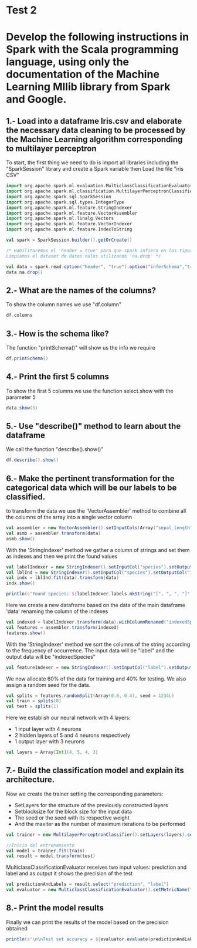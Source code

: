 # Test 2
# Develop the following instructions in Spark with the Scala programming language, using only the documentation of the Machine Learning Mllib library from Spark and Google.

## 1.- Load into a dataframe Iris.csv and elaborate the necessary data cleaning to be processed by the Machine Learning algorithm corresponding to multilayer perceptron  

To start, the first thing we need to do is import all libraries including the "SparkSession" library and create a Spark variable then Load the file "iris CSV"
``` scala
import org.apache.spark.ml.evaluation.MulticlassClassificationEvaluator
import org.apache.spark.ml.classification.MultilayerPerceptronClassifier
import org.apache.spark.sql.SparkSession
import org.apache.spark.sql.types.IntegerType
import org.apache.spark.ml.feature.StringIndexer 
import org.apache.spark.ml.feature.VectorAssembler
import org.apache.spark.ml.linalg.Vectors
import org.apache.spark.ml.feature.VectorIndexer
import org.apache.spark.ml.feature.IndexToString

val spark = SparkSession.builder().getOrCreate()

/* Habilitaremos el 'header = true' para que spark infiera en los tipos de datos.
Limpiamos el dataset de datos nulos utilizando 'na.drop' */

val data = spark.read.option("header", "true").option("inferSchema","true")csv("iris.csv")
data.na.drop()
```

## 2.- What are the names of the columns?
To show the column names we use "df.column"
``` scala
df.columns
```
## 3.- How is the schema like?
The function "printSchema()" will show us the info we require
``` scala
df.printSchema()
```
## 4.- Print the first 5 columns
To show the first 5 columns we use the function select.show with the parameter 5
``` scala
data.show(5)
```
## 5.- Use "describe()" method to learn about the dataframe
We call the function "describe().show()"

``` scala
df.describe().show()
```
## 6.- Make the pertinent transformation for the categorical data which will be our labels to be classified. 
to transform the data we use the 'VectorAssembler' method to combine all the columns of the array into a single vector column
``` scala
val assembler = new VectorAssembler().setInputCols(Array("sepal_length","sepal_width","petal_length","petal_width")).setOutputCol("features")
val asmb = assembler.transform(data)
asmb.show()
```
With the 'StringIndexer' method we gather a column of strings and set them as indexes and then we print the found values
``` scala
val labelIndexer = new StringIndexer().setInputCol("species").setOutputCol("indexedspecies").fit(data)
val lblInd = new StringIndexer().setInputCol("species").setOutputCol("indexedspecies")
val indx = lblInd.fit(data).transform(data)
indx.show()

println(s"Found species: ${labelIndexer.labels.mkString("[", ", ", "]")}")
```
Here we create a new dataframe based on the data of the main dataframe 'data' renaming the column of the indexes
``` scala
val indexed = labelIndexer.transform(data).withColumnRenamed("indexedSpecies", "label")
val features = assembler.transform(indexed)
features.show()
```
With the 'StringIndexer' method we sort the columns of the string according to the frequency of occurrence. The input data will be "label" and the output data will be "indexedSpecies"
``` scala
val featureIndexer = new StringIndexer().setInputCol("label").setOutputCol("indexedSpecies").fit(indexed)
```
We now allocate 60% of the data for training and 40% for testing. We also assign a random seed for the data.
``` scala
val splits = features.randomSplit(Array(0.6, 0.4), seed = 1234L)
val train = splits(0)
val test = splits(1)
```
Here we establish our neural network with 4 layers:  
- 1 input layer with 4 neurons 
- 2 hidden layers of 5 and 4 neurons respectively  
- 1 output layer with 3 neurons  
``` scala
val layers = Array[Int](4, 5, 4, 3)
```
## 7.- Build the classification model and explain its architecture.
Now we create the trainer setting the corresponding parameters:  
- SetLayers for the structure of the previously constructed layers  
- Setblocksize for the block size for the input data
- The seed or the seed with its respective weight
- And the maxiter as the number of maximum iterations to be performed
``` scala
val trainer = new MultilayerPerceptronClassifier().setLayers(layers).setBlockSize(128).setSeed(1234L).setMaxIter(100)     

//Inicio del entrenamiento
val model = trainer.fit(train) 
val result = model.transform(test) 
```
MulticlassClassificationEvaluator receives two input values: prediction and label and as output it shows the precision of the test
``` scala
val predictionAndLabels = result.select("prediction", "label")
val evaluator = new MulticlassClassificationEvaluator().setMetricName("accuracy")
``` 
## 8.- Print the model results
Finally we can print the results of the model based on the precision obtained
``` scala
println(s"\n\nTest set accuracy = ${evaluator.evaluate(predictionAndLabels)}")
```